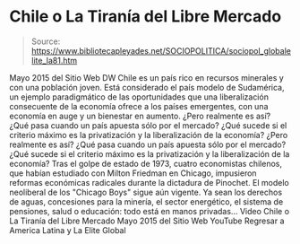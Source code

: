 # Chile o La Tiranía del Libre Mercado

> Source: https://www.bibliotecapleyades.net/SOCIOPOLITICA/sociopol_globalelite_la81.htm

Mayo 2015
del Sitio Web DW
Chile es un país rico en recursos minerales y con una población joven.
Está considerado el país modelo de Sudamérica, un ejemplo paradigmático de las oportunidades que una liberalización consecuente de la economía ofrece a los países emergentes, con una economía en auge y un bienestar en aumento.
¿Pero realmente es así? ¿Qué pasa cuando un país apuesta sólo por el mercado? ¿Qué sucede si el criterio máximo es la privatización y la liberalización de la economía?
¿Pero realmente es así?
¿Qué pasa cuando un país apuesta sólo por el mercado?
¿Qué sucede si el criterio máximo es la privatización y la liberalización de la economía?
Tras el golpe de estado de 1973, cuatro economistas chilenos, que habían estudiado con Milton Friedman en Chicago, impusieron reformas económicas radicales durante la dictadura de Pinochet.
El modelo neoliberal de los "Chicago Boys" sigue aún vigente.
Ya sean los derechos de aguas, concesiones para la minería, el sector energético, el sistema de pensiones, salud o educación:
todo está en manos privadas...
Video
Chile o La Tiranía del Libre Mercado Mayo 2015
del Sitio Web YouTube
Regresar a America Latina y La Elite Global
